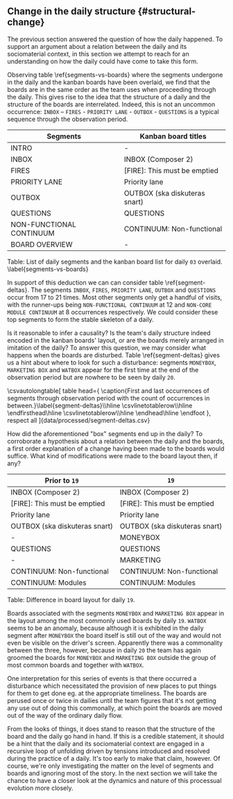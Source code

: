 
## Change in the daily structure {#structural-change}

The previous section answered the question of how the daily happened. To support an argument about a relation between the daily and its sociomaterial context, in this section we attempt to reach for an understanding on how the daily could have come to take this form.

Observing table \ref{segments-vs-boards} where the segments undergone in the daily and the kanban boards have been overlaid, we find that the boards are in the same order as the team uses when proceeding through the daily. This gives rise to the idea that the structure of a daily and the structure of the boards are interrelated. Indeed, this is not an uncommon occurrence: `INBOX` – `FIRES` - `PRIORITY LANE` - `OUTBOX` - `QUESTIONS` is a typical sequence through the observation period.

Segments                 | Kanban board titles
-------------------------|------------------------------
INTRO                    | -
INBOX                    | INBOX (Composer 2)
FIRES                    | [FIRE]: This must be emptied
PRIORITY LANE            | Priority lane
OUTBOX                   | OUTBOX (ska diskuteras snart)
QUESTIONS                | QUESTIONS
NON-FUNCTIONAL CONTINUUM | CONTINUUM: Non-functional
BOARD OVERVIEW           | -

Table: List of daily segments and the kanban board list for daily `03` overlaid. \label{segments-vs-boards}

In support of this deduction we can can consider table \ref{segment-deltas}. The segments `INBOX`, `FIRES`, `PRIORITY LANE`, `OUTBOX` and `QUESTIONS` occur from 17 to 21 times. Most other segments only get a handful of visits, with the runner-ups being `NON-FUNCTIONAL CONTINUUM` at 12 and `NON-CORE MODULE CONTINUUM` at 8 occurrences respectively. We could consider these top segments to form the stable skeleton of a daily.

Is it reasonable to infer a causality? Is the team's daily structure indeed encoded in the kanban boards' layout, or are the boards merely arranged in imitation of the daily? To answer this question, we may consider what happens when the boards are disturbed. Table \ref{segment-deltas} gives us a hint about where to look for such a disturbance: segments `MONEYBOX`, `MARKETING BOX` and `WATBOX` appear for the first time at the end of the observation period but are nowhere to be seen by daily `20`.

\csvautolongtable[
  table head={
    \caption{First and last occurrences of segments through observation period with the count of occurrences in between.}\label{segment-deltas}\\\hline
    \csvlinetotablerow\\\hline
    \endfirsthead\hline
    \csvlinetotablerow\\\hline
    \endhead\hline
    \endfoot
  },
  respect all
]{data/processed/segment-deltas.csv}

How did the aforementioned "box" segments end up in the daily? To corroborate a hypothesis about a relation between the daily and the boards, a first order explanation of a change having been made to the boards would suffice. What kind of modifications were made to the board layout then, if any?

| Prior to `19`                 | `19`                          |
|-------------------------------|-------------------------------|
| INBOX (Composer 2)            | INBOX (Composer 2)            |
| [FIRE]: This must be emptied  | [FIRE]: This must be emptied  |
| Priority lane                 | Priority lane                 |
| OUTBOX (ska diskuteras snart) | OUTBOX (ska diskuteras snart) |
| \-                            | MONEYBOX                      |
| QUESTIONS                     | QUESTIONS                     |
| \-                            | MARKETING                     |
| CONTINUUM: Non-functional     | CONTINUUM: Non-functional     |
| CONTINUUM: Modules            | CONTINUUM: Modules            |

Table: Difference in board layout for daily `19`.

Boards associated with the segments `MONEYBOX` and `MARKETING BOX` appear in the layout among the most commonly used boards by daily `19`. `WATBOX` seems to be an anomaly, because although it is exhibited in the daily segment after `MONEYBOX` the board itself is still out of the way and would not even be visible on the driver's screen. Apparently there was a commonality between the three, however, because in daily `20` the team has again groomed the boards for `MONEYBOX` and `MARKETING BOX` outside the group of most common boards and together with `WATBOX`.

One interpretation for this series of events is that there occurred a disturbance which necessitated the provision of new places to put things for them to get done eg. at the appropriate timeliness. The boards are perused once or twice in dailies until the team figures that it's not getting any use out of doing this commonally, at which point the boards are moved out of the way of the ordinary daily flow.

From the looks of things, it does stand to reason that the structure of the board and the daily go hand in hand. If this is a credible statement, it should be a hint that the daily and its sociomaterial context are engaged in a recursive loop of unfolding driven by tensions introduced and resolved during the practice of a daily. It's too early to make that claim, however. Of course, we're only investigating the matter on the level of segments and boards and ignoring most of the story. In the next section we will take the chance to have a closer look at the dynamics and nature of this processual evolution more closely.
